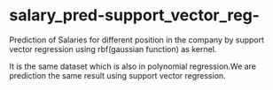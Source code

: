 # salary_pred-support_vector_reg-
Prediction of Salaries for different position in the company by support vector regression using rbf(gaussian function) as kernel.  


It is the same dataset which is also in polynomial regression.We are prediction the same result using support vector regression.
